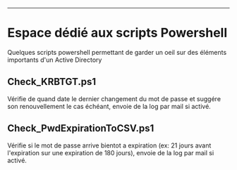 ------------------------------------------------------------------------------------
# Espace dédié aux scripts Powershell

Quelques scripts powershell permettant de garder un oeil sur des éléments importants d'un Active Directory

## Check_KRBTGT.ps1

Vérifie de quand date le dernier changement du mot de passe et suggére son renouvellement le cas échéant, envoie de la log par mail si activé.

## Check_PwdExpirationToCSV.ps1

Vérifie si le mot de passe arrive bientot a expiration (ex: 21 jours avant l'expiration sur une expiration de 180 jours), envoie de la log par mail si activé.
